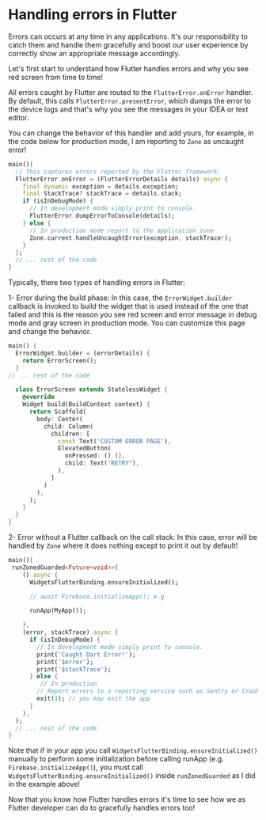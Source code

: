 # Handling errors in Flutter

Errors can occurs at any time in any applications. It's our responsibility to catch them and handle them gracefully and boost our user experience by correctly show an appropriate message accordingly.

Let's first start to understand how Flutter handles errors and why you see red screen from time to time!

All errors caught by Flutter are routed to the `FlutterError.onError` handler. By default, this calls `FlutterError.presentError`, which dumps the error to the device logs and that's why you see the messages in your IDEA or text editor.

You can change the behavior of this handler and add yours, for example, in the code below for production mode, I am reporting to `Zone` as uncaught error!

```dart
main(){
  // This captures errors reported by the Flutter framework.
  FlutterError.onError = (FlutterErrorDetails details) async {
    final dynamic exception = details.exception;
    final StackTrace? stackTrace = details.stack;
    if (isInDebugMode) {
      // In development mode simply print to console.
      FlutterError.dumpErrorToConsole(details);
    } else {
      // In production mode report to the application zone
      Zone.current.handleUncaughtError(exception, stackTrace!);
    }
  };
  // ... rest of the code
}
```

Typically, there two types of handling errors in Flutter:

1- Error during the build phase:
In this case, the `ErrorWidget.builder` callback is invoked to build the widget that is used instead of the one that failed and this is the reason you see red screen and error message in debug mode and gray screen in production mode. You can customize this page and change the behavior.

```dart
main() {
  ErrorWidget.builder = (errorDetails) {
    return ErrorScreen();
  }
// ... rest of the code

  class ErrorScreen extends StatelessWidget {
    @override
    Widget build(BuildContext context) {
      return Scaffold(
        body: Center(
          child: Column(
            children: [
              const Text('CUSTOM ERROR PAGE'),
              ElevatedButton(
                onPressed: () {},
                child: Text("RETRY"),
              ),
            ]
          )
        ),
      );
    }
  }
}
```

2- Error without a Flutter callback on the call stack:
In this case, error will be handled by `Zone` where it does nothing except to print it out by default!

```dart
main(){
 runZonedGuarded<Future<void>>(
    () async {
      WidgetsFlutterBinding.ensureInitialized();

      // await Firebase.initializeApp(); e.g

      runApp(MyApp());

    },
    (error, stackTrace) async {
      if (isInDebugMode) {
        // In development mode simply print to console.
        print('Caught Dart Error!');
        print('$error');
        print('$stackTrace');
      } else {
         // In production
        // Report errors to a reporting service such as Sentry or Crashlytics
        exit(1); // you may exit the app
      }
    },
  );
  // ... rest of the code
}
```

Note that if in your app you call `WidgetsFlutterBinding.ensureInitialized()` manually to perform some initialization before calling runApp (e.g. `Firebase.initializeApp()`), you must call `WidgetsFlutterBinding.ensureInitialized()` inside `runZonedGuarded` as I did in the example above!

Now that you know how Flutter handles errors it's time to see how we as Flutter developer can do to gracefully handles errors too!
